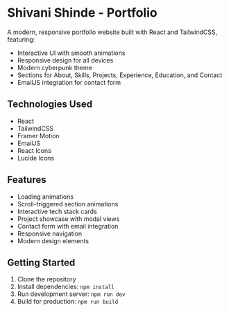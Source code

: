 # Shivani Shinde - Portfolio

A modern, responsive portfolio website built with React and TailwindCSS, featuring:

- Interactive UI with smooth animations
- Responsive design for all devices
- Modern cyberpunk theme
- Sections for About, Skills, Projects, Experience, Education, and Contact
- EmailJS integration for contact form

## Technologies Used

- React
- TailwindCSS
- Framer Motion
- EmailJS
- React Icons
- Lucide Icons

## Features

- Loading animations
- Scroll-triggered section animations
- Interactive tech stack cards
- Project showcase with modal views
- Contact form with email integration
- Responsive navigation
- Modern design elements

## Getting Started

1. Clone the repository
2. Install dependencies: `npm install`
3. Run development server: `npm run dev`
4. Build for production: `npm run build`
